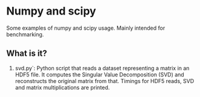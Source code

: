 # Numpy and scipy

Some examples of numpy and scipy usage.  Mainly intended for benchmarking.

## What is it?

1. svd.py`: Python script that reads a dataset representing a matrix in
  an HDF5 file.  It computes the Singular Value Decomposition (SVD) and
  reconstructs the original matrix from that.  Timings for HDF5 reads,
  SVD and matrix multiplications are printed.
